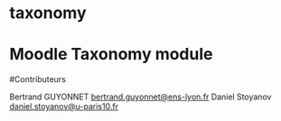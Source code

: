 taxonomy
========

# Moodle Taxonomy module

#Contributeurs

Bertrand GUYONNET
bertrand.guyonnet@ens-lyon.fr
Daniel Stoyanov
daniel.stoyanov@u-paris10.fr


